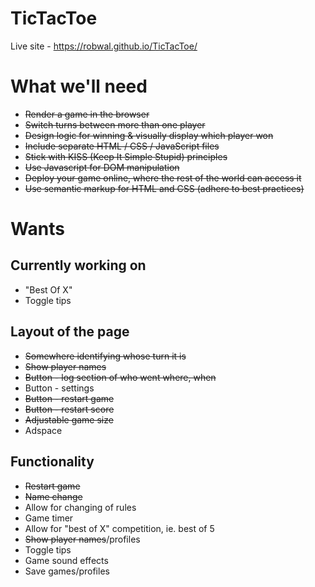 # TicTacToe

Live site - https://robwal.github.io/TicTacToe/

# What we'll need

-   ~~Render a game in the browser~~
-   ~~Switch turns between more than one player~~
-   ~~Design logic for winning & visually display which player won~~
-   ~~Include separate HTML / CSS / JavaScript files~~
-   ~~Stick with KISS (Keep It Simple Stupid) principles~~
-   ~~Use Javascript for DOM manipulation~~
-   ~~Deploy your game online, where the rest of the world can access it~~
-   ~~Use semantic markup for HTML and CSS (adhere to best practices)~~

# Wants

## Currently working on

-   "Best Of X"
-   Toggle tips

## Layout of the page

-   ~~Somewhere identifying whose turn it is~~
-   ~~Show player names~~
-   ~~Button - log section of who went where, when~~
-   Button - settings
-   ~~Button - restart game~~
-   ~~Button - restart score~~
-   ~~Adjustable game size~~
-   Adspace

## Functionality

-   ~~Restart game~~
-   ~~Name change~~
-   Allow for changing of rules
-   Game timer
-   Allow for "best of X" competition, ie. best of 5
-   ~~Show player names~~/profiles
-   Toggle tips
-   Game sound effects
-   Save games/profiles
